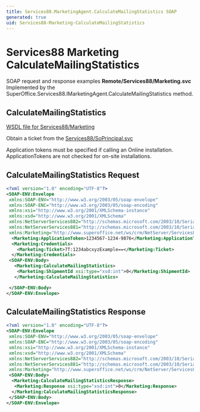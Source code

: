 ```yaml
---
title: Services88.MarketingAgent.CalculateMailingStatistics SOAP
generated: true
uid: Services88-Marketing-CalculateMailingStatistics
---
```


# Services88 Marketing CalculateMailingStatistics

SOAP request and response examples **Remote/Services88/Marketing.svc**
Implemented by the <see cref="M:SuperOffice.Services88.IMarketingAgent.CalculateMailingStatistics">SuperOffice.Services88.IMarketingAgent.CalculateMailingStatistics</see> method.

## CalculateMailingStatistics





[WSDL file for Services88/Marketing](../Services88-Marketing.md)

Obtain a ticket from the [Services88/SoPrincipal.svc](../SoPrincipal/index.md)

Application tokens must be specified if calling an Online installation. ApplicationTokens are not checked for on-site installations.

## CalculateMailingStatistics Request

```xml
<?xml version="1.0" encoding="UTF-8"?>
<SOAP-ENV:Envelope
 xmlns:SOAP-ENV="http://www.w3.org/2003/05/soap-envelope"
 xmlns:SOAP-ENC="http://www.w3.org/2003/05/soap-encoding"
 xmlns:xsi="http://www.w3.org/2001/XMLSchema-instance"
 xmlns:xsd="http://www.w3.org/2001/XMLSchema"
 xmlns:NetServerServices882="http://schemas.microsoft.com/2003/10/Serialization/Arrays"
 xmlns:NetServerServices881="http://schemas.microsoft.com/2003/10/Serialization/"
 xmlns:Marketing="http://www.superoffice.net/ws/crm/NetServer/Services88">
  <Marketing:ApplicationToken>1234567-1234-9876</Marketing:ApplicationToken>
  <Marketing:Credentials>
    <Marketing:Ticket>7T:1234abcxyzExample==</Marketing:Ticket>
  </Marketing:Credentials>
 <SOAP-ENV:Body>
   <Marketing:CalculateMailingStatistics>
    <Marketing:ShipmentId xsi:type="xsd:int">0</Marketing:ShipmentId>
   </Marketing:CalculateMailingStatistics>

 </SOAP-ENV:Body>
</SOAP-ENV:Envelope>

```


## CalculateMailingStatistics Response

```xml
<?xml version="1.0" encoding="UTF-8"?>
<SOAP-ENV:Envelope
 xmlns:SOAP-ENV="http://www.w3.org/2003/05/soap-envelope"
 xmlns:SOAP-ENC="http://www.w3.org/2003/05/soap-encoding"
 xmlns:xsi="http://www.w3.org/2001/XMLSchema-instance"
 xmlns:xsd="http://www.w3.org/2001/XMLSchema"
 xmlns:NetServerServices882="http://schemas.microsoft.com/2003/10/Serialization/Arrays"
 xmlns:NetServerServices881="http://schemas.microsoft.com/2003/10/Serialization/"
 xmlns:Marketing="http://www.superoffice.net/ws/crm/NetServer/Services88">
 <SOAP-ENV:Body>
  <Marketing:CalculateMailingStatisticsResponse>
   <Marketing:Response xsi:type="xsd:int">0</Marketing:Response>
  </Marketing:CalculateMailingStatisticsResponse>
 </SOAP-ENV:Body>
</SOAP-ENV:Envelope>

```

